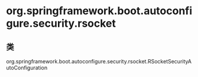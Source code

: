 # org.springframework.boot.autoconfigure.security.rsocket

## 类

org.springframework.boot.autoconfigure.security.rsocket.RSocketSecurityAutoConfiguration




